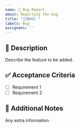 ```yaml
---
name: 🐞 Bug Report
about: Reporting the bug
title: "🐞[BUG] "
labels: Bug
assignees: ''
---
```


## 🚀 Description
Describe the feature to be added.

## ✅ Acceptance Criteria
- [ ] Requirement 1
- [ ] Requirement 2

## 📌 Additional Notes
Any extra information.
